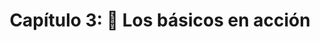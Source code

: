 ---
title: "Capítulo 3: 🤝 Los básicos en acción"
ebook: "los-basicos"
slug: "capitulo-tres"
order: 3
---
